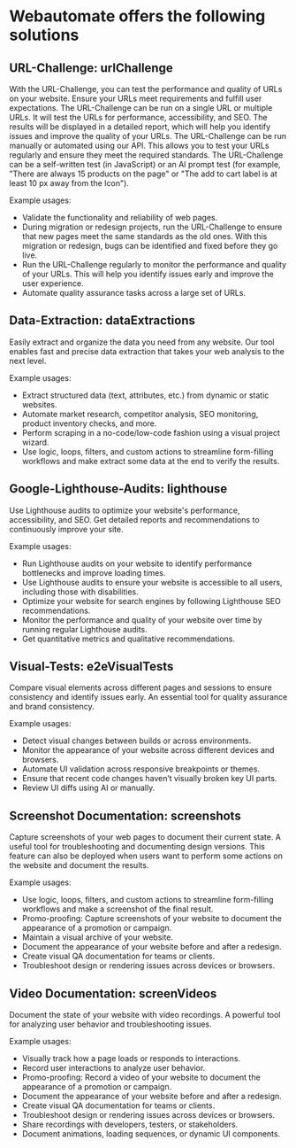 # Webautomate offers the following solutions

## URL-Challenge: urlChallenge
With the URL-Challenge, you can test the performance and quality of URLs on your website. Ensure your URLs meet requirements and fulfill user expectations.
The URL-Challenge can be run on a single URL or multiple URLs. It will test the URLs for performance, accessibility, and SEO. The results will be displayed in a detailed report, which will help you identify issues and improve the quality of your URLs.
The URL-Challenge can be run manually or automated using our API. This allows you to test your URLs regularly and ensure they meet the required standards.
The URL-Challenge can be a self-written test (in JavaScript) or an AI prompt test (for example, "There are always 15 products on the page" or "The add to cart label is at least 10 px away from the Icon").

Example usages:

* Validate the functionality and reliability of web pages.
* During migration or redesign projects, run the URL-Challenge to ensure that new pages meet the same standards as the old ones. With this migration or redesign, bugs can be identified and fixed before they go live.
* Run the URL-Challenge regularly to monitor the performance and quality of your URLs. This will help you identify issues early and improve the user experience.
* Automate quality assurance tasks across a large set of URLs.

## Data-Extraction: dataExtractions
Easily extract and organize the data you need from any website. Our tool enables fast and precise data extraction that takes your web analysis to the next level.

Example usages:

* Extract structured data (text, attributes, etc.) from dynamic or static websites.
* Automate market research, competitor analysis, SEO monitoring, product inventory checks, and more.
* Perform scraping in a no-code/low-code fashion using a visual project wizard.
* Use logic, loops, filters, and custom actions to streamline form-filling workflows and make extract some data at the end to verify the results.

## Google-Lighthouse-Audits: lighthouse
Use Lighthouse audits to optimize your website's performance, accessibility, and SEO. Get detailed reports and recommendations to continuously improve your site.

Example usages:

* Run Lighthouse audits on your website to identify performance bottlenecks and improve loading times.
* Use Lighthouse audits to ensure your website is accessible to all users, including those with disabilities.
* Optimize your website for search engines by following Lighthouse SEO recommendations.
* Monitor the performance and quality of your website over time by running regular Lighthouse audits.
* Get quantitative metrics and qualitative recommendations.

## Visual-Tests: e2eVisualTests
Compare visual elements across different pages and sessions to ensure consistency and identify issues early. An essential tool for quality assurance and brand consistency.

Example usages:

* Detect visual changes between builds or across environments.
* Monitor the appearance of your website across different devices and browsers.
* Automate UI validation across responsive breakpoints or themes.
* Ensure that recent code changes haven’t visually broken key UI parts.
* Review UI diffs using AI or manually.

## Screenshot Documentation: screenshots
Capture screenshots of your web pages to document their current state. A useful tool for troubleshooting and documenting design versions.
This feature can also be deployed when users want to perform some actions on the website and document the results.

Example usages:

* Use logic, loops, filters, and custom actions to streamline form-filling workflows and make a screenshot of the final result.
* Promo-proofing: Capture screenshots of your website to document the appearance of a promotion or campaign.
* Maintain a visual archive of your website.
* Document the appearance of your website before and after a redesign.
* Create visual QA documentation for teams or clients.
* Troubleshoot design or rendering issues across devices or browsers.

## Video Documentation: screenVideos
Document the state of your website with video recordings. A powerful tool for analyzing user behavior and troubleshooting issues.

Example usages:

* Visually track how a page loads or responds to interactions.
* Record user interactions to analyze user behavior.
* Promo-proofing: Record a video of your website to document the appearance of a promotion or campaign.
* Document the appearance of your website before and after a redesign.
* Create visual QA documentation for teams or clients.
* Troubleshoot design or rendering issues across devices or browsers.
* Share recordings with developers, testers, or stakeholders.
* Document animations, loading sequences, or dynamic UI components.

